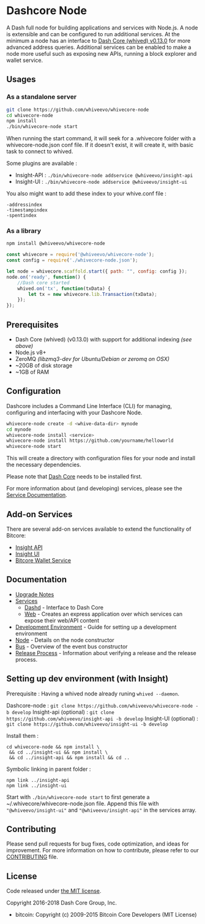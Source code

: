 Dashcore Node
============

A Dash full node for building applications and services with Node.js. A node is extensible and can be configured to run additional services. At the minimum a node has an interface to [Dash Core (whived) v0.13.0](https://github.com/whivepay/whive/tree/v0.13.0.x) for more advanced address queries. Additional services can be enabled to make a node more useful such as exposing new APIs, running a block explorer and wallet service.

## Usages

### As a standalone server

```bash
git clone https://github.com/whiveevo/whivecore-node
cd whivecore-node
npm install
./bin/whivecore-node start
```

When running the start command, it will seek for a .whivecore folder with a whivecore-node.json conf file.
If it doesn't exist, it will create it, with basic task to connect to whived.

Some plugins are available :

- Insight-API : `./bin/whivecore-node addservice @whiveevo/insight-api`
- Insight-UI : `./bin/whivecore-node addservice @whiveevo/insight-ui`

You also might want to add these index to your whive.conf file :
```
-addressindex
-timestampindex
-spentindex
```

### As a library

```bash
npm install @whiveevo/whivecore-node
```

```javascript
const whivecore = require('@whiveevo/whivecore-node');
const config = require('./whivecore-node.json');

let node = whivecore.scaffold.start({ path: "", config: config });
node.on('ready', function() {
    //Dash core started
    whived.on('tx', function(txData) {
        let tx = new whivecore.lib.Transaction(txData);
    });
});
```

## Prerequisites

- Dash Core (whived) (v0.13.0) with support for additional indexing *(see above)*
- Node.js v8+
- ZeroMQ *(libzmq3-dev for Ubuntu/Debian or zeromq on OSX)*
- ~20GB of disk storage
- ~1GB of RAM

## Configuration

Dashcore includes a Command Line Interface (CLI) for managing, configuring and interfacing with your Dashcore Node.

```bash
whivecore-node create -d <whive-data-dir> mynode
cd mynode
whivecore-node install <service>
whivecore-node install https://github.com/yourname/helloworld
whivecore-node start
```

This will create a directory with configuration files for your node and install the necessary dependencies.

Please note that [Dash Core](https://github.com/whivepay/whive/tree/master) needs to be installed first.

For more information about (and developing) services, please see the [Service Documentation](docs/services.md).

## Add-on Services

There are several add-on services available to extend the functionality of Bitcore:

- [Insight API](https://github.com/whiveevo/insight-api/tree/master)
- [Insight UI](https://github.com/whiveevo/insight-ui/tree/master)
- [Bitcore Wallet Service](https://github.com/whiveevo/whivecore-wallet-service/tree/master)

## Documentation

- [Upgrade Notes](docs/upgrade.md)
- [Services](docs/services.md)
  - [Dashd](docs/services/whived.md) - Interface to Dash Core
  - [Web](docs/services/web.md) - Creates an express application over which services can expose their web/API content
- [Development Environment](docs/development.md) - Guide for setting up a development environment
- [Node](docs/node.md) - Details on the node constructor
- [Bus](docs/bus.md) - Overview of the event bus constructor
- [Release Process](docs/release.md) - Information about verifying a release and the release process.


## Setting up dev environment (with Insight)

Prerequisite : Having a whived node already runing `whived --daemon`.

Dashcore-node : `git clone https://github.com/whiveevo/whivecore-node -b develop`
Insight-api (optional) : `git clone https://github.com/whiveevo/insight-api -b develop`
Insight-UI (optional) : `git clone https://github.com/whiveevo/insight-ui -b develop`

Install them :
```
cd whivecore-node && npm install \
 && cd ../insight-ui && npm install \
 && cd ../insight-api && npm install && cd ..
```

Symbolic linking in parent folder :
```
npm link ../insight-api
npm link ../insight-ui
```

Start with `./bin/whivecore-node start` to first generate a ~/.whivecore/whivecore-node.json file.
Append this file with `"@whiveevo/insight-ui"` and `"@whiveevo/insight-api"` in the services array.

## Contributing

Please send pull requests for bug fixes, code optimization, and ideas for improvement. For more information on how to contribute, please refer to our [CONTRIBUTING](https://github.com/whiveevo/whivecore/blob/master/CONTRIBUTING.md) file.

## License

Code released under [the MIT license](https://github.com/whiveevo/whivecore-node/blob/master/LICENSE).

Copyright 2016-2018 Dash Core Group, Inc.

- bitcoin: Copyright (c) 2009-2015 Bitcoin Core Developers (MIT License)
